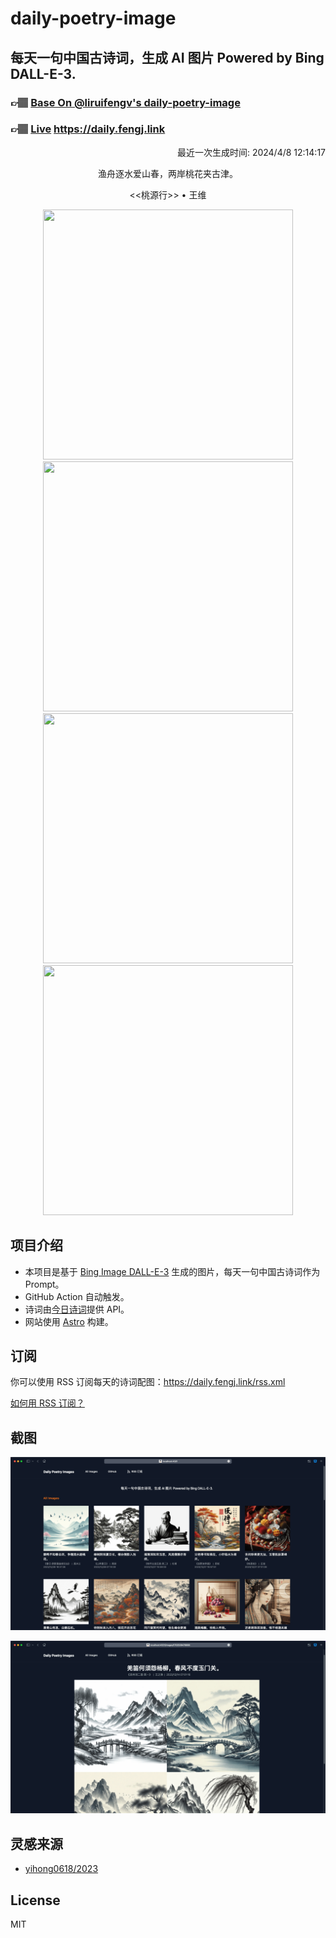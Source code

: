 
# daily-poetry-image

## 每天一句中国古诗词，生成 AI 图片 Powered by Bing DALL-E-3.

### 👉🏽 [Base On @liruifengv's daily-poetry-image](https://github.com/liruifengv/daily-poetry-image)

### 👉🏽 [Live](https://daily.fengj.link) https://daily.fengj.link

<p align="right">
  最近一次生成时间: 2024/4/8 12:14:17
</p>
<p align="center">
渔舟逐水爱山春，两岸桃花夹古津。
</p>
<p align="center">
<<桃源行>> • 王维
</p>
<p align="center">
<img src="https://tse1.mm.bing.net/th/id/OIG1.JEpXVg8AIGZ1do1msrqY" height="400" width="400" />
<img src="https://tse4.mm.bing.net/th/id/OIG1.VDTJd5sqUgL4Xm1j465k" height="400" width="400" />
<img src="https://tse4.mm.bing.net/th/id/OIG1.wiVLx6zhJNSsYSrw2KjY" height="400" width="400" />
<img src="https://tse2.mm.bing.net/th/id/OIG1.awNQk6gCuLBOzy2iQ6FR" height="400" width="400" />
</p>

## 项目介绍

-   本项目是基于 [Bing Image DALL-E-3](https://www.bing.com/images/create) 生成的图片，每天一句中国古诗词作为 Prompt。
-   GitHub Action 自动触发。
-   诗词由[今日诗词](https://www.jinrishici.com/)提供 API。
-   网站使用 [Astro](https://astro.build) 构建。

## 订阅

你可以使用 RSS 订阅每天的诗词配图：https://daily.fengj.link/rss.xml

[如何用 RSS 订阅？](https://zhuanlan.zhihu.com/p/55026716)

## 截图

![图片列表](./screenshots/Snipaste_2023-12-28_21-00-26.png)

![图片详情](./screenshots/Snipaste_2023-12-28_21-00-53.png)

## 灵感来源

-   [yihong0618/2023](https://github.com/yihong0618/2023)

## License

MIT
